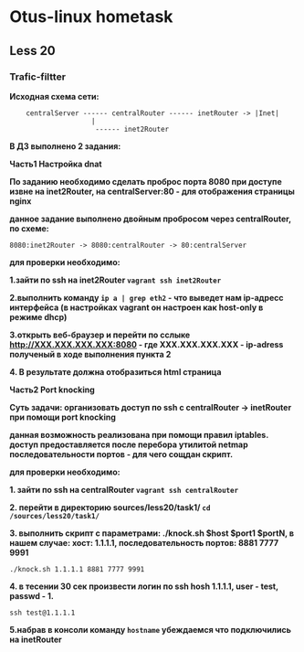 # Otus-linux hometask
## Less 20
### Trafic-filtter

__Исходная схема сети:__

```
    centralServer ------ centralRouter ------ inetRouter -> |Inet|
				    |
				     ------ inet2Router
```

__В ДЗ выполнено 2 задания:__

__Часть1 Настройка dnat__

__По заданию необходимо сделать проброс порта 8080 при доступе извне на inet2Router, на centralServer:80 - для отображения страницы nginx__

__данное задание выполнено двойным пробросом через centralRouter, по схеме:__

```
8080:inet2Router -> 8080:centralRouter -> 80:centralServer 
```

__для проверки необходимо:__

__1.зайти по ssh на inet2Router ```vagrant ssh inet2Router```__

__2.выполнить команду ```ip a | grep eth2``` - что выведет нам ip-адресс интерфейса (в настройках vagrant он настроен как host-only в режиме dhcp)__

__3.открыть веб-браузер и перейти по сслыке http://XXX.XXX.XXX.XXX:8080 - где XXX.XXX.XXX.XXX - ip-adress полученый в ходе выполнения пункта 2__

__4. В результате должна отобразиться html страница__


__Часть2 Port knocking__

__Суть задачи: организовать доступ по ssh с centralRouter -> inetRouter при помощи port knocking__

__данная возможность реализована при помощи правил iptables. доступ предоставляется после перебора утилитой netmap последовательности портов - для чего сощдан скрипт.__

__для проверки необходимо:__

__1. зайти по ssh на centralRouter ```vagrant ssh centralRouter```__

__2. перейти в директорию sources/less20/task1/ ```cd /sources/less20/task1/ ```__

__3. выполнить скрипт с параметрами: ./knock.sh $host $port1 $portN, в нашем случае: хост: 1.1.1.1, последовательность портов: 8881 7777 9991__

```./knock.sh 1.1.1.1 8881 7777 9991```

__4. в тесении 30 сек произвести логин по ssh hosh 1.1.1.1, user - test, passwd - 1.__

```ssh test@1.1.1.1 ```

__5.набрав в консоли команду ```hostname```  убеждаемся что подключились на inetRouter__
